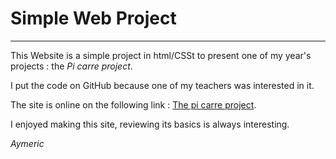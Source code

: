 # Simple Web Project
--------


This Website is a simple project in html/CSSt to present one of my year's projects : the *Pi carre project*.

I put the code on GitHub because one of my teachers was interested in it.

The site is online on the following link : [The pi carre project](http://picarreproject.surge.sh/).

I enjoyed making this site, reviewing its basics is always interesting.



*Aymeric* 
